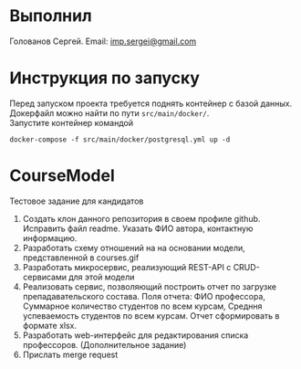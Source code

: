 # Выполнил
Голованов Сергей. Email: imp.sergei@gmail.com
# Инструкция по запуску
Перед запуском проекта требуется поднять контейнер с базой данных. Докерфайл можно найти по пути `src/main/docker/`.  
Запустите контейнер командой
```
docker-compose -f src/main/docker/postgresql.yml up -d
```
# CourseModel
Тестовое задание для кандидатов 

1) Создать клон данного репозитория	в своем профиле github. Исправить файл readme. Указать ФИО автора, контактную информацию.
2) Разработать схему отношений на на основании модели, представленной в courses.gif
3) Разработать микросервис, реализующий REST-API с CRUD-сервисами для этой модели 
4) Реализовать сервис, позволяющий построить отчет по загрузке препадавательского состава. Поля отчета: ФИО профессора, Суммарное количество студентов по всем курсам, Средння успеваемость студентов по всем курсам. Отчет сформировать в формате xlsx.
5) Разработать web-интерфейс для редактирования списка профессоров. (Дополнительное задание)
6) Прислать merge request
